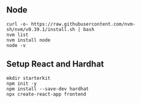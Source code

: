 ## Node

```
curl -o- https://raw.githubusercontent.com/nvm-sh/nvm/v0.39.1/install.sh | bash
nvm list
nvm install node
node -v
```

## Setup React and Hardhat

```
mkdir starterkit
npm init -y
npm install --save-dev hardhat
npx create-react-app frontend
```
